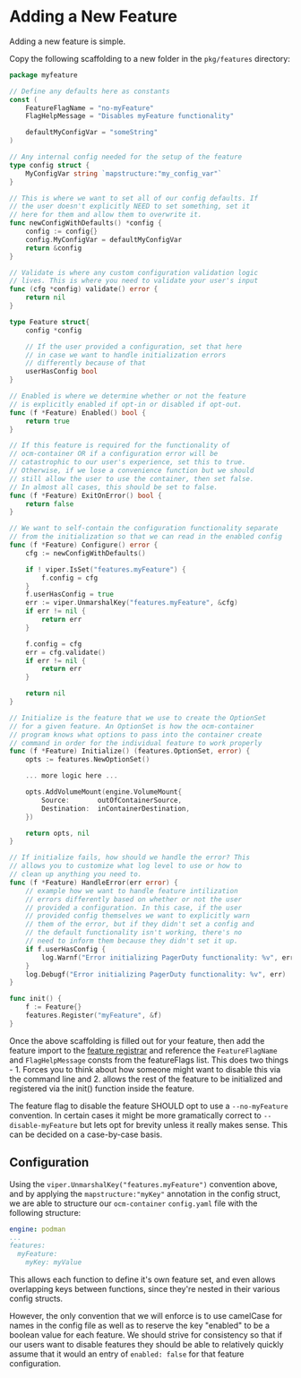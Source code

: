 # Adding a New Feature

Adding a new feature is simple.

Copy the following scaffolding to a new folder in the `pkg/features` directory:

```go
package myfeature

// Define any defaults here as constants
const (
    FeatureFlagName = "no-myFeature"
    FlagHelpMessage = "Disables myFeature functionality"

    defaultMyConfigVar = "someString"
)

// Any internal config needed for the setup of the feature
type config struct {
	MyConfigVar string `mapstructure:"my_config_var"`
}

// This is where we want to set all of our config defaults. If
// the user doesn't explicitly NEED to set something, set it
// here for them and allow them to overwrite it.
func newConfigWithDefaults() *config {
	config := config{}
    config.MyConfigVar = defaultMyConfigVar
	return &config
}

// Validate is where any custom configuration validation logic
// lives. This is where you need to validate your user's input
func (cfg *config) validate() error {
	return nil
}

type Feature struct{
    config *config

    // If the user provided a configuration, set that here
    // in case we want to handle initialization errors
    // differently because of that
    userHasConfig bool
}

// Enabled is where we determine whether or not the feature
// is explicitly enabled if opt-in or disabled if opt-out.
func (f *Feature) Enabled() bool {
	return true
}

// If this feature is required for the functionality of
// ocm-container OR if a configuration error will be
// catastrophic to our user's experience, set this to true.
// Otherwise, if we lose a convenience function but we should
// still allow the user to use the container, then set false.
// In almost all cases, this should be set to false.
func (f *Feature) ExitOnError() bool {
	return false
}

// We want to self-contain the configuration functionality separate
// from the initialization so that we can read in the enabled config
func (f *Feature) Configure() error {
	cfg := newConfigWithDefaults()

    if ! viper.IsSet("features.myFeature") {
        f.config = cfg
    }
    f.userHasConfig = true
	err := viper.UnmarshalKey("features.myFeature", &cfg)
    if err != nil {
        return err
    }

    f.config = cfg
	err = cfg.validate()
	if err != nil {
		return err
	}

    return nil
}

// Initialize is the feature that we use to create the OptionSet
// for a given feature. An OptionSet is how the ocm-container
// program knows what options to pass into the container create
// command in order for the individual feature to work properly
func (f *Feature) Initialize() (features.OptionSet, error) {
	opts := features.NewOptionSet()

    ... more logic here ...

	opts.AddVolumeMount(engine.VolumeMount{
		Source:       outOfContainerSource,
		Destination:  inContainerDestination,
	})

	return opts, nil
}

// If initialize fails, how should we handle the error? This
// allows you to customize what log level to use or how to
// clean up anything you need to.
func (f *Feature) HandleError(err error) {
    // example how we want to handle feature intilization
    // errors differently based on whether or not the user
    // provided a configuration. In this case, if the user
    // provided config themselves we want to explicitly warn
    // them of the error, but if they didn't set a config and
    // the default functionality isn't working, there's no
    // need to inform them because they didn't set it up.
	if f.userHasConfig {
		log.Warnf("Error initializing PagerDuty functionality: %v", err)
	}
	log.Debugf("Error initializing PagerDuty functionality: %v", err)
}

func init() {
    f := Feature{}
    features.Register("myFeature", &f)
}
```

Once the above scaffolding is filled out for your feature, then add the feature import to the [feature registrar](/pkg/features/registrar/registrar.go) and reference the `FeatureFlagName` and `FlagHelpMessage` consts from the featureFlags list. This does two things - 1. Forces you to think about how someone might want to disable this via the command line and 2. allows the rest of the feature to be initialized and registered via the init() function inside the feature.

The feature flag to disable the feature SHOULD opt to use a `--no-myFeature` convention. In certain cases it might be more gramatically correct to `--disable-myFeature` but lets opt for brevity unless it really makes sense. This can be decided on a case-by-case basis.

## Configuration

Using the `viper.UnmarshalKey("features.myFeature")` convention above, and by applying the `mapstructure:"myKey"` annotation in the config struct, we are able to structure our `ocm-container` `config.yaml` file with the following structure:

```yaml
engine: podman
...
features:
  myFeature:
    myKey: myValue
```

This allows each function to define it's own feature set, and even allows overlapping keys between functions, since they're nested in their various config structs.

However, the only convention that we will enforce is to use camelCase for names in the config file as well as to reserve the key "enabled" to be a boolean value for each feature. We should strive for consistency so that if our users want to disable features they should be able to relatively quickly assume that it would an entry of `enabled: false` for that feature configuration.
